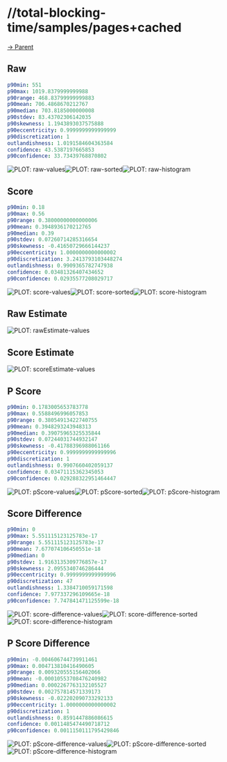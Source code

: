 
# //total-blocking-time/samples/pages+cached

[→ Parent](../..)


## Raw


```yaml
p90min: 551
p90max: 1019.8379999999988
p90range: 468.83799999999883
p90mean: 706.4868670212767
p90median: 703.8185000000008
p90stdev: 83.43702306142035
p90skewness: 1.1943893037575888
p90eccentricity: 0.9999999999999999
p90discretization: 1
outlandishness: 1.0191584604363584
confidence: 43.5387197665853
p90confidence: 33.73439768870802

```

![PLOT: raw-values](./raw/values.svg)![PLOT: raw-sorted](./raw/sorted.svg)![PLOT: raw-histogram](./raw/histogram.svg)
## Score


```yaml
p90min: 0.18
p90max: 0.56
p90range: 0.38000000000000006
p90mean: 0.3948936170212765
p90median: 0.39
p90stdev: 0.07260714285316654
p90skewness: -0.41650729666144237
p90eccentricity: 1.0000000000000002
p90discretization: 3.2413793103448274
outlandishness: 0.9909365782747938
confidence: 0.03481326407434652
p90confidence: 0.02935577208029717

```

![PLOT: score-values](./score/values.svg)![PLOT: score-sorted](./score/sorted.svg)![PLOT: score-histogram](./score/histogram.svg)
## Raw Estimate

![PLOT: rawEstimate-values](./rawEstimate/values.svg)
## Score Estimate

![PLOT: scoreEstimate-values](./scoreEstimate/values.svg)
## P Score


```yaml
p90min: 0.1783005653783778
p90max: 0.5588496996057853
p90range: 0.38054913422740755
p90mean: 0.3948293243948313
p90median: 0.39075965325535844
p90stdev: 0.07244031744932147
p90skewness: -0.41788396988061166
p90eccentricity: 0.9999999999999996
p90discretization: 1
outlandishness: 0.9907660402059137
confidence: 0.03471115362345053
p90confidence: 0.029288322951464447

```

![PLOT: pScore-values](./pScore/values.svg)![PLOT: pScore-sorted](./pScore/sorted.svg)![PLOT: pScore-histogram](./pScore/histogram.svg)
## Score Difference


```yaml
p90min: 0
p90max: 5.551115123125783e-17
p90range: 5.551115123125783e-17
p90mean: 7.677074106450551e-18
p90median: 0
p90stdev: 1.9163135309776857e-17
p90skewness: 2.0955340746286444
p90eccentricity: 0.9999999999999996
p90discretization: 47
outlandishness: 1.3384710059171598
confidence: 7.977337296109665e-18
p90confidence: 7.747841471125599e-18

```

![PLOT: score-difference-values](./score-difference/values.svg)![PLOT: score-difference-sorted](./score-difference/sorted.svg)![PLOT: score-difference-histogram](./score-difference/histogram.svg)
## P Score Difference


```yaml
p90min: -0.004606744739911461
p90max: 0.004713810416490605
p90range: 0.009320555156402066
p90mean: -0.00010553708476240982
p90median: 0.0002267763132105527
p90stdev: 0.002757814571339173
p90skewness: -0.022202090733292133
p90eccentricity: 1.0000000000000002
p90discretization: 1
outlandishness: 0.8591447886086615
confidence: 0.0011485474490718712
p90confidence: 0.0011150111795429846

```

![PLOT: pScore-difference-values](./pScore-difference/values.svg)![PLOT: pScore-difference-sorted](./pScore-difference/sorted.svg)![PLOT: pScore-difference-histogram](./pScore-difference/histogram.svg)
